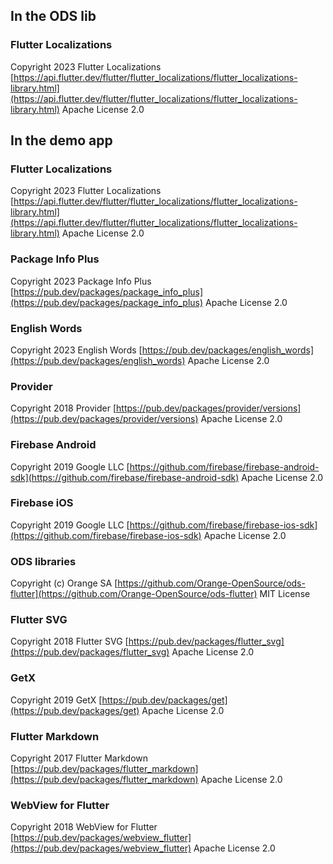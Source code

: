## In the ODS lib

### Flutter Localizations

Copyright 2023 Flutter Localizations
[https://api.flutter.dev/flutter/flutter_localizations/flutter_localizations-library.html](https://api.flutter.dev/flutter/flutter_localizations/flutter_localizations-library.html)
Apache License 2.0

## In the demo app

### Flutter Localizations

Copyright 2023 Flutter Localizations
[https://api.flutter.dev/flutter/flutter_localizations/flutter_localizations-library.html](https://api.flutter.dev/flutter/flutter_localizations/flutter_localizations-library.html)
Apache License 2.0

### Package Info Plus

Copyright 2023 Package Info Plus
[https://pub.dev/packages/package_info_plus](https://pub.dev/packages/package_info_plus)
Apache License 2.0

### English Words

Copyright 2023 English Words
[https://pub.dev/packages/english_words](https://pub.dev/packages/english_words)
Apache License 2.0

### Provider

Copyright 2018 Provider
[https://pub.dev/packages/provider/versions](https://pub.dev/packages/provider/versions)
Apache License 2.0

### Firebase Android

Copyright 2019 Google LLC
[https://github.com/firebase/firebase-android-sdk](https://github.com/firebase/firebase-android-sdk)
Apache License 2.0

### Firebase iOS

Copyright 2019 Google LLC
[https://github.com/firebase/firebase-ios-sdk](https://github.com/firebase/firebase-ios-sdk)
Apache License 2.0

### ODS libraries

Copyright (c) Orange SA
[https://github.com/Orange-OpenSource/ods-flutter](https://github.com/Orange-OpenSource/ods-flutter)
MIT License

### Flutter SVG

Copyright 2018 Flutter SVG
[https://pub.dev/packages/flutter_svg](https://pub.dev/packages/flutter_svg)
Apache License 2.0

### GetX

Copyright 2019 GetX
[https://pub.dev/packages/get](https://pub.dev/packages/get)
Apache License 2.0

### Flutter Markdown

Copyright 2017 Flutter Markdown
[https://pub.dev/packages/flutter_markdown](https://pub.dev/packages/flutter_markdown)
Apache License 2.0

### WebView for Flutter

Copyright 2018 WebView for Flutter
[https://pub.dev/packages/webview_flutter](https://pub.dev/packages/webview_flutter)
Apache License 2.0
